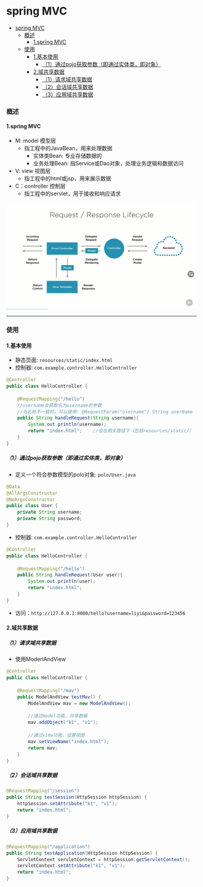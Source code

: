 # spring MVC

<!-- @import "[TOC]" {cmd="toc" depthFrom=1 depthTo=6 orderedList=false} -->
<!-- code_chunk_output -->

- [spring MVC](#spring-mvc)
    - [概述](#概述)
      - [1.spring MVC](#1spring-mvc)
    - [使用](#使用)
      - [1.基本使用](#1基本使用)
        - [（1）通过pojo获取参数（即通过实体类，即对象）](#1通过pojo获取参数即通过实体类即对象)
      - [2.域共享数据](#2域共享数据)
        - [（1）请求域共享数据](#1请求域共享数据)
        - [（2）会话域共享数据](#2会话域共享数据)
        - [（3）应用域共享数据](#3应用域共享数据)

<!-- /code_chunk_output -->

### 概述

#### 1.spring MVC
* M: model 模型层
  * 指工程中的JavaBean，用来处理数据
    * 实体类Bean: 专业存储数据的
    * 业务处理Bean: 指Service或Dao对象，处理业务逻辑和数据访问
* V: view 视图层
  * 指工程中的html或jsp，用来展示数据
* C：controller 控制层
  * 指工程中的servlet，用于接收和响应请求

![](./imgs/overview_01.png)


***

### 使用

#### 1.基本使用

* 静态页面: `resources/static/index.html`
* 控制器: `com.example.controller.HelloController`
```java
@Controller
public class HelloController {

    @RequestMapping("/hello")
    //username会获取名为username的参数
    //当名称不一致时，可以使用: @RequestParam("username") String userName
    public String handleRequest(String username){
        System.out.println(username);
        return "index.html";    //会在相关路径下（包括resources/static/） 寻找名为index.html的这个文件
    }
}
```

##### （1）通过pojo获取参数（即通过实体类，即对象）
* 定义一个符合参数模型的polo对象: `polo/User.java`
```java
@Data
@AllArgsConstructor
@NoArgsConstructor
public class User {
    private String username;
    private String password;
}
```

* 控制器: `com.example.controller.HelloController`
```java
@Controller
public class HelloController {

    @RequestMapping("/hello")
    public String handleRequest(User user){
        System.out.println(user);
        return "index.html";
    }
}
```

* 访问：`http://127.0.0.1:8080/hello?username=liyi&password=123456`

#### 2.域共享数据

##### （1）请求域共享数据
  * 使用ModerlAndView
```java
@Controller
public class HelloController {

    @RequestMapping("/mav")
    public ModelAndView testMav() {
        ModelAndView mav = new ModelAndView();

        //通过model功能，共享数据
        mav.addObject("k1", "v1");

        //通过view功能，设置视图
        mav.setViewName("index.html");
        return mav;
    }
}
```

##### （2）会话域共享数据
```java
@RequestMapping("/session")
public String testSession(HttpSession httpSession) {
    httpSession.setAttribute("k1", "v1");
    return "index.html";
}
```

##### （3）应用域共享数据
```java
@RequestMapping("/application")
public String testApplication(HttpSession httpSession) {
    ServletContext servletContext = httpSession.getServletContext();
    servletContext.setAttribute("k1", "v1");
    return "index.html";
}
```
